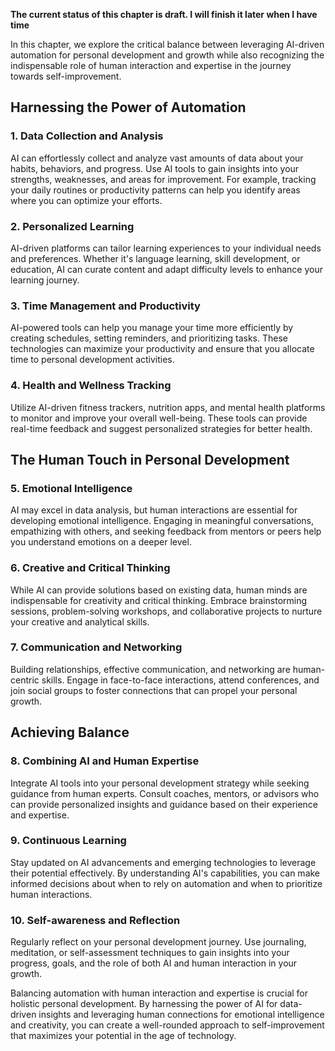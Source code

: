 **The current status of this chapter is draft. I will finish it later when I have time**

In this chapter, we explore the critical balance between leveraging AI-driven automation for personal development and growth while also recognizing the indispensable role of human interaction and expertise in the journey towards self-improvement.

Harnessing the Power of Automation
----------------------------------

### **1. Data Collection and Analysis**

AI can effortlessly collect and analyze vast amounts of data about your habits, behaviors, and progress. Use AI tools to gain insights into your strengths, weaknesses, and areas for improvement. For example, tracking your daily routines or productivity patterns can help you identify areas where you can optimize your efforts.

### **2. Personalized Learning**

AI-driven platforms can tailor learning experiences to your individual needs and preferences. Whether it's language learning, skill development, or education, AI can curate content and adapt difficulty levels to enhance your learning journey.

### **3. Time Management and Productivity**

AI-powered tools can help you manage your time more efficiently by creating schedules, setting reminders, and prioritizing tasks. These technologies can maximize your productivity and ensure that you allocate time to personal development activities.

### **4. Health and Wellness Tracking**

Utilize AI-driven fitness trackers, nutrition apps, and mental health platforms to monitor and improve your overall well-being. These tools can provide real-time feedback and suggest personalized strategies for better health.

The Human Touch in Personal Development
---------------------------------------

### **5. Emotional Intelligence**

AI may excel in data analysis, but human interactions are essential for developing emotional intelligence. Engaging in meaningful conversations, empathizing with others, and seeking feedback from mentors or peers help you understand emotions on a deeper level.

### **6. Creative and Critical Thinking**

While AI can provide solutions based on existing data, human minds are indispensable for creativity and critical thinking. Embrace brainstorming sessions, problem-solving workshops, and collaborative projects to nurture your creative and analytical skills.

### **7. Communication and Networking**

Building relationships, effective communication, and networking are human-centric skills. Engage in face-to-face interactions, attend conferences, and join social groups to foster connections that can propel your personal growth.

Achieving Balance
-----------------

### **8. Combining AI and Human Expertise**

Integrate AI tools into your personal development strategy while seeking guidance from human experts. Consult coaches, mentors, or advisors who can provide personalized insights and guidance based on their experience and expertise.

### **9. Continuous Learning**

Stay updated on AI advancements and emerging technologies to leverage their potential effectively. By understanding AI's capabilities, you can make informed decisions about when to rely on automation and when to prioritize human interactions.

### **10. Self-awareness and Reflection**

Regularly reflect on your personal development journey. Use journaling, meditation, or self-assessment techniques to gain insights into your progress, goals, and the role of both AI and human interaction in your growth.

Balancing automation with human interaction and expertise is crucial for holistic personal development. By harnessing the power of AI for data-driven insights and leveraging human connections for emotional intelligence and creativity, you can create a well-rounded approach to self-improvement that maximizes your potential in the age of technology.
